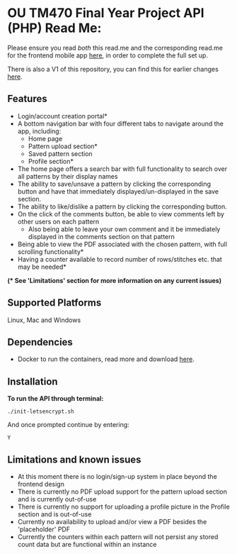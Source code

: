# OU TM470 Final Year Project API (PHP) Read Me:

Please ensure you read *both* this read.me and the corresponding read.me for the frontend mobile app [here](https://github.com/darcy-stubbins/final-year-project), in order to complete the full set up. 

There is also a V1 of this repository, you can find this for earlier changes [here](https://github.com/darcy-stubbins/final-year-project-API).

## Features 

* Login/account creation portal* 
* A bottom navigation bar with four different tabs to navigate around the app, including: 
    * Home page
    * Pattern upload section* 
    * Saved pattern section 
    * Profile section*  
* The home page offers a search bar with full functionality to search over all patterns by their display names
* The ability to save/unsave a pattern by clicking the corresponding button and have that immediately displayed/un-displayed in the save section. 
* The ability to like/dislike a pattern by clicking the corresponding button. 
* On the click of the comments button, be able to view comments left by other users on each pattern 
    * Also being able to leave your own comment and it be immediately displayed in the comments section on that pattern
* Being able to view the PDF associated with the chosen pattern, with full scrolling functionality*
* Having a counter available to record number of rows/stitches etc. that may be needed*

__(* See 'Limitations' section for more information on any current issues)__

## Supported Platforms 

Linux, Mac and Windows

## Dependencies  

* Docker to run the containers, read more and download [here](https://www.docker.com/products/docker-desktop/). 

## Installation 

__To run the API through terminal:__

```
./init-letsencrypt.sh 
```
And once prompted continue by entering:
```
Y 
```

## Limitations and known issues 

* At this moment there is no login/sign-up system in place beyond the frontend design
* There is currently no PDF upload support for the pattern upload section and is currently out-of-use
* There is currently no support for uploading a profile picture in the Profile section and is out-of-use
* Currently no availability to upload and/or view a PDF besides the 'placeholder' PDF
* Currently the counters within each pattern will not persist any stored count data but are functional within an instance

